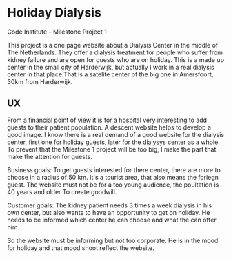 # Holiday Dialysis
Code Institute - Milestone Project 1

This project is a one page website about a Dialysis Center in the middle of The Netherlands. They offer a dialysis treatment for people who suffer from kidney failure and are open for guests who are on holiday. This is a made up center in the small city of Harderwijk, but actually I work in a real dialysis center in that place.That is a satelite center of the big one in Amersfoort, 30km from Harderwijk.


## UX
From a financial point of view it is for a hospital very interesting to add guests to their patient population. A descent website helps to develop a good image.
I know there is a real demand of a good website for the dialysis center, first one for holiday guests, later for the dialysys center as a whole.
To prevent that the Milestone 1 project will be too big, I make the part that make the attention for guests.

Business goals:
To get guests interested for there center, there are more to choose in a radius of 50 km. It's a tourist area, that also means the foriegn guest.
The website must not be for a too young audience, the poultation is 40 years and older
To create goodwill.

Customer goals:
The kidney patient needs 3 times a week dialysis in his own center, but also wants to have an opportunity to get on holiday.
He needs to be informed which center he can choose and what the can offer him.

So the website must be informing but not too corporate. He is in the mood for holiday and that mood shoot reflect the website. 






